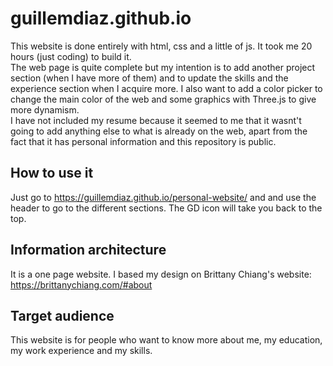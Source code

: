 # guillemdiaz.github.io

This website is done entirely with html, css and a little of js. It took me 20 hours (just coding) 
to build it.<br>
The web page is quite complete but my intention is to add another project section (when I have
more of them) and to update the skills and the experience section when I acquire more. I also want
to add a color picker to change the main color of the web and some graphics with Three.js to 
give more dynamism.<br>
I have not included my resume because it seemed to me that it wasnt't going to add anything
else to what is already on the web, apart from the fact that it has personal information and this 
repository is public.

## How to use it
Just go to https://guillemdiaz.github.io/personal-website/ and and use the header to go to the 
different sections. The GD icon will take you back to the top.

## Information architecture
It is a one page website. I based my design on Brittany Chiang's website:
https://brittanychiang.com/#about

## Target audience
This website is for people who want to know more about me, my education, my work experience and my skills.
